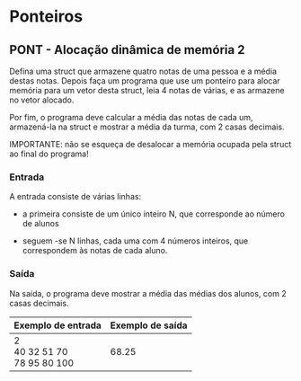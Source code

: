 # Ponteiros
## PONT - Alocação dinâmica de memória 2
Defina uma struct que armazene quatro notas de uma pessoa e a média destas notas.
Depois faça um programa que use um ponteiro para alocar memória para um vetor desta struct, leia 4 notas de várias, e as armazene no vetor alocado.

Por fim, o programa deve calcular a média das notas de cada um, armazená-la na struct e mostrar a média da turma, com 2 casas decimais.

IMPORTANTE: não se esqueça de desalocar a memória ocupada pela struct ao final do programa!

### Entrada
A entrada consiste de várias linhas:
- a primeira consiste de um único inteiro N, que corresponde ao número de alunos

- seguem -se N linhas, cada uma com 4 números inteiros, que correspondem às notas de cada aluno.

### Saída
Na saída, o programa deve mostrar a média das médias dos alunos, com 2 casas decimais.

| Exemplo de entrada                | Exemplo de saída |
|-----------------------------------|------------------|
| 2<br>40 32 51 70<br>78 95 80 100	 | 68.25            |